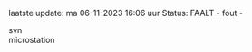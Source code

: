 laatste update: 
ma 06-11-2023 16:06   uur 
Status: FAALT - fout - 
<div class="service R">svn</div><div class="service Y">microstation</div>